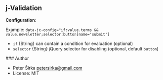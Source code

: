 ## j-Validation

__Configuration__:

Example: `data-jc-config="if:value.terms && value.newsletter;selector:button[name='submit']`

- `if` {String} can contain a condition for evaluation (optional)
- `selector` {String} jQuery selector for disabling (optional, default `button`)

### Author

- Peter Širka <petersirka@gmail.com>
- License: MIT